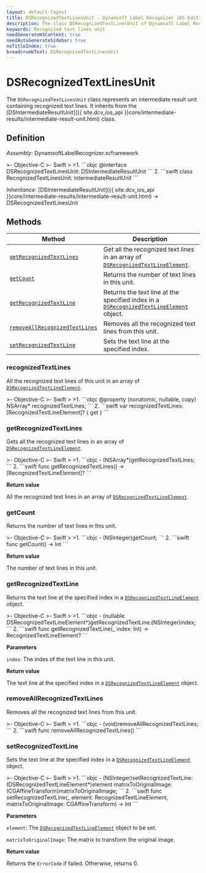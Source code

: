 ```yaml
---
layout: default-layout
title: DSRecognizedTextLinesUnit - Dynamsoft Label Recognizer iOS Edition
description: The class DSRecognizedTextLinesUnit of Dynamsoft Label Recognizer iOS edition represents an intermediate result unit containing recognized text lines.
keywords: Recognized text lines unit
needGenerateH3Content: true
needAutoGenerateSidebar: true
noTitleIndex: true
breadcrumbText: DSRecognizedTextLinesUnit
---
```


# DSRecognizedTextLinesUnit

The `DSRecognizedTextLinesUnit` class represents an intermediate result unit containing recognized text lines. It inherits from the [DSIntermediateResultUnit]({{ site.dcv_ios_api }}core/intermediate-results/intermediate-result-unit.html) class.

## Definition

*Assembly:* DynamsoftLabelRecognizer.xcframework

<div class="sample-code-prefix"></div>
>- Objective-C
>- Swift
>
>1. 
```objc
@interface DSRecognizedTextLinesUnit: DSIntermediateResultUnit
```
2. 
```swift
class RecognizedTextLinesUnit: IntermediateResultUnit
```

*Inheritance:* [DSIntermediateResultUnit]({{ site.dcv_ios_api }}core/intermediate-results/intermediate-result-unit.html) -> DSRecognizedTextLinesUnit

## Methods

| Method | Description |
| ------ | ----------- |
| [`getRecognizedTextLines`](#getrecognizedtextlines) | Get all the recognized text lines in an array of [`DSRecognizedTextLineElement`](recognized-text-line-element.md). |
| [`getCount`](#getcount) | Returns the number of text lines in this unit. |
| [`getRecognizedTextLine`](#getrecognizedtextline) | Returns the text line at the specified index in a [`DSRecognizedTextLineElement`](recognized-text-line-element.md) object. |
| [`removeAllRecognizedTextLines`](#removeallrecognizedtextlines) | Removes all the recognized text lines from this unit. |
| [`setRecognizedTextLine`](#setrecognizedtextline) | Sets the text line at the specified index. |

### recognizedTextLines

All the recognized text lines of this unit in an array of [`DSRecognizedTextLineElement`](recognized-text-line-element.md).

<div class="sample-code-prefix"></div>
>- Objective-C
>- Swift
>
>1. 
```objc
@property (nonatomic, nullable, copy) NSArray<DSRecognizedTextLineElement*>* recognizedTextLines;
```
2. 
```swift
var recognizedTextLines: [RecognizedTextLineElement]? { get }
```

### getRecognizedTextLines

Gets all the recognized text lines in an array of [`DSRecognizedTextLineElement`](recognized-text-line-element.md).

<div class="sample-code-prefix"></div>
>- Objective-C
>- Swift
>
>1. 
```objc
- (NSArray<DSRecognizedTextLineElement*>*)getRecognizedTextLines;
```
2. 
```swift
func getRecognizedTextLines() -> [RecognizedTextLineElement]?
```

**Return value**

All the recognized text lines in an array of [`DSRecognizedTextLineElement`](recognized-text-line-element.md).

### getCount

Returns the number of text lines in this unit.

<div class="sample-code-prefix"></div>
>- Objective-C
>- Swift
>
>1. 
```objc
- (NSInteger)getCount;
```
2. 
```swift
func getCount() -> Int
```

**Return value**

The number of text lines in this unit.

### getRecognizedTextLine

Returns the text line at the specified index in a [`DSRecognizedTextLineElement`](recognized-text-line-element.md) object.

<div class="sample-code-prefix"></div>
>- Objective-C
>- Swift
>
>1. 
```objc
- (nullable DSRecognizedTextLineElement*)getRecognizedTextLine:(NSInteger)index;
```
2. 
```swift
func getRecognizedTextLine(_ index: Int) -> RecognizedTextLineElement?
```

**Parameters**

`index`: The index of the text line in this unit.

**Return value**

The text line at the specified index in a [`DSRecognizedTextLineElement`](recognized-text-line-element.md) object.

### removeAllRecognizedTextLines

Removes all the recognized text lines from this unit.

<div class="sample-code-prefix"></div>
>- Objective-C
>- Swift
>
>1. 
```objc
- (void)removeAllRecognizedTextLines;
```
2. 
```swift
func removeAllRecognizedTextLines()
```

### setRecognizedTextLine

Sets the text line at the specified index in a [`DSRecognizedTextLineElement`](recognized-text-line-element.md) object.

<div class="sample-code-prefix"></div>
>- Objective-C
>- Swift
>
>1. 
```objc
- (NSInteger)setRecognizedTextLine:(DSRecognizedTextLineElement*)element
    matrixToOriginalImage:(CGAffineTransform)matrixToOriginalImage;
```
2. 
```swift
func setRecognizedTextLine(_ element: RecognizedTextLineElement, matrixToOriginalImage: CGAffineTransform) -> Int
```

**Parameters**

`element`: The [`DSRecognizedTextLineElement`](recognized-text-line-element.md) object to be set.

`matrixToOriginalImage`: The matrix to transform the original image.

**Return value**

Returns the `ErrorCode` if failed. Otherwise, returns 0.
